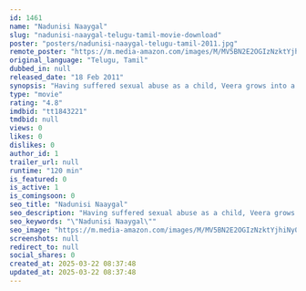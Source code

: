 ```yaml
---
id: 1461
name: "Nadunisi Naaygal"
slug: "nadunisi-naaygal-telugu-tamil-movie-download"
poster: "posters/nadunisi-naaygal-telugu-tamil-2011.jpg"
remote_poster: "https://m.media-amazon.com/images/M/MV5BN2E2OGIzNzktYjhiNy00YWM4LThkZmItNDhiZGU5ZmE0YjkyXkEyXkFqcGdeQXVyMTEzNzg0Mjkx._V1_SX300.jpg"
original_language: "Telugu, Tamil"
dubbed_in: null
released_date: "18 Feb 2011"
synopsis: "Having suffered sexual abuse as a child, Veera grows into a Psycho obsessed with sex and kills for pleasure."
type: "movie"
rating: "4.8"
imdbid: "tt1843221"
tmdbid: null
views: 0
likes: 0
dislikes: 0
author_id: 1
trailer_url: null
runtime: "120 min"
is_featured: 0
is_active: 1
is_comingsoon: 0
seo_title: "Nadunisi Naaygal"
seo_description: "Having suffered sexual abuse as a child, Veera grows into a Psycho obsessed with sex and kills for pleasure."
seo_keywords: "\"Nadunisi Naaygal\""
seo_image: "https://m.media-amazon.com/images/M/MV5BN2E2OGIzNzktYjhiNy00YWM4LThkZmItNDhiZGU5ZmE0YjkyXkEyXkFqcGdeQXVyMTEzNzg0Mjkx._V1_SX300.jpg"
screenshots: null
redirect_to: null
social_shares: 0
created_at: 2025-03-22 08:37:48
updated_at: 2025-03-22 08:37:48
---
```


